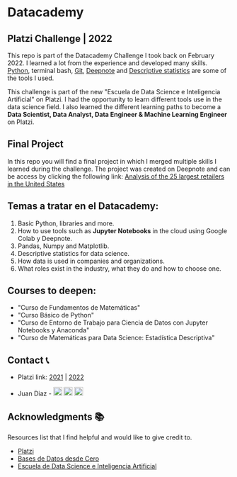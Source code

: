 # Datacademy

## Platzi Challenge | 2022

This repo is part of the Datacademy Challenge I took back on February 2022. I learned a lot from the experience and developed many skills. [Python](https://platzi.com/blog/python/), terminal bash, [Git](https://git-scm.com/), [Deepnote](https://deepnote.com/) and [Descriptive statistics]() are some of the tools I used.

This challenge is part of the new "Escuela de Data Science e Inteligencia Artificial" on Platzi. I had the opportunity to learn different tools use in the data science field. I also learned the different learning paths to become a **Data Scientist, Data Analyst, Data Engineer & Machine Learning Engineer** on Platzi.

## Final Project

In this repo you will find a final project in which I merged multiple skills I learned during the challenge. The project was created on Deepnote and can be access by clicking the following link: [Analysis of the 25 largest retailers in the United States](https://deepnote.com/workspace/juandiaz-7746519b-662c-4b7c-b97f-9577567b2970/project/Proyecto-Datacademy-b6457371-4e49-4f83-96ab-1232331cf711/%2FdataProyect%2Ftemplate_proyecto_datacademy.ipynb)

## Temas a tratar en el Datacademy:

1. Basic Python, libraries and more.
2. How to use tools such as **Jupyter Notebooks** in the cloud using Google Colab y Deepnote.
3. Pandas, Numpy and Matplotlib.
4. Descriptive statistics for data science.
5. How data is used in companies and organizations.
6. What roles exist in the industry, what they do and how to choose one.

## Courses to deepen:

- "Curso de Fundamentos de Matemáticas"
- "Curso Básico de Python"
- "Curso de Entorno de Trabajo para Ciencia de Datos con Jupyter Notebooks y Anaconda"
- "Curso de Matemáticas para Data Science: Estadística Descriptiva"

<!-- CONTACT -->

## Contact 📞

- Platzi link: [2021](https://github.com/JuanPabloDiaz/platzi/tree/main/2021) | [2022](https://github.com/JuanPabloDiaz/platzi/tree/main/2022)

- Juan Diaz - <a href="https://www.linkedin.com/in/juandiaz-col/" title="linkedin"><img src="https://www.freepnglogos.com/uploads/linkedin-social-media-logo-7.png" width="20" alt="linkedin" /></a>
<a href="https://www.twitter.com/1diazdev" title="twitter"><img src="https://www.freepnglogos.com/uploads/twitter-logo-png/twitter-logo-vector-png-clipart-1.png" width="20" alt="twitter" /></a>
<a href="mailto:jdiaz028@email.cpcc.edu" title="email"><img src="https://th.bing.com/th/id/R.c1788ceb22d4f2c44e1ebba0baa045f0?rik=Xgo0FJUU748GNQ&riu=http%3a%2f%2fwww.add-tek.com%2fwp-content%2fuploads%2f2019%2f05%2femail-icon.png&ehk=43jcVRhbG574owWTo3L146ImtAi%2b2i8D84wPIcvuyAc%3d&risl=&pid=ImgRaw&r=0" width="20" alt="email" /></a>

<!-- ACKNOWLEDGMENTS -->

## Acknowledgments 📚

Resources list that I find helpful and would like to give credit to.

- [Platzi](https://www.platzi.com/)
- [Bases de Datos desde Cero](https://platzi.com/db/)
- [Escuela de Data Science e Inteligencia Artificial](https://platzi.com/datos/)